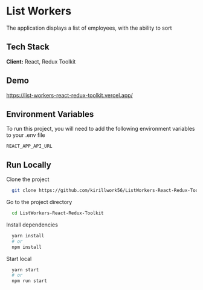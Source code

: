 # List Workers

The application displays a list of employees, with the ability to sort

## Tech Stack

**Client:** React, Redux Toolkit

## Demo

https://list-workers-react-redux-toolkit.vercel.app/

## Environment Variables

To run this project, you will need to add the following environment variables to your .env file

`REACT_APP_API_URL`

## Run Locally

Clone the project

```bash
  git clone https://github.com/kirillwork56/ListWorkers-React-Redux-Toolkit
```

Go to the project directory

```bash
  cd ListWorkers-React-Redux-Toolkit
```

Install dependencies

```bash
  yarn install
  # or
  npm install
```

Start local

```bash
  yarn start
  # or
  npm run start
```
